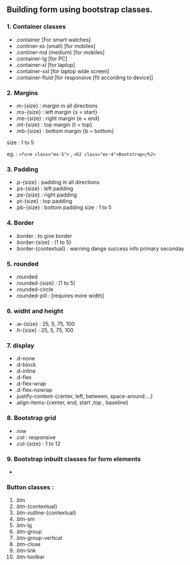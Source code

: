 ##  Building form using bootstrap classes.

### 1. Container classes

- .container [For smart watches]
- .continer-ss (small) [for mobiles]
- .continer-md (medium) [for mobiles]
- .container-lg [for PC]
- .container-xl [for laptop]
- .container-xxl [for laptop wide screen]
- .container-fluid [for responsive [fit according to device]]


### 2. Margins 
- .m-{size} : margin in all directions
- .ms-{size} : left margin {s = start}
- .me-{size} : right margin {e = end}
- .mt-{size} : top margin {t = top}
- .mb-{size} : bottom margin {b = bottom}

size : 1 to 5

eg. : `<form class="ms-5">` , `<h2 class="ms-4">Bootstrap</h2>`

### 3. Padding
- .p-{size} : padding in all directions
- .ps-{size} : left padding 
- .pe-{size} : right padding 
- .pt-{size} : top padding 
- .pb-{size} : bottom padding 
        size : 1 to 5

### 4. Border
- .border : to give border
- .border-{size} : {1 to 5}
- .border-{contextual} : warning dange success info primary seconday

### 5. rounded
- .rounded
- .rounded-{size} : [1 to 5]
- .rounded-circle
- .rounded-pill : [requires more width]

### 6. widht and height

- .w-{size} : 25, 5, 75, 100
- .h-{size} : 25, 5, 75, 100


### 7. display

- .d-none
- .d-block
- .d-inline
- .d-flex
- .d-flex-wrap 
- .d-flex-nowrap 
- .justify-content-{center, left, between, space-around....}
- .align-items-{center, end, start ,top , baseline}

### 8. Bootstrap grid
- .row 
- .col : responsive
- .col-{size} : 1 to 12


### 9. Bootstrap inbuilt classes for form elements

- 




### Button  classes  : 
1. .btn
1. .btn-{contextual}
1. .btn-outline-{contextual}
1. .btn-sm
1. .btn-lg
1. .btn-group
1. .btn-group-vertical
1. .btn-close
1. .btn-link
1. .btn-toolbar
 
